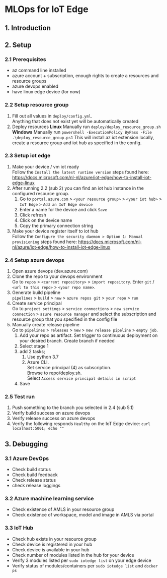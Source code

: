 # MLOps for IoT Edge

## 1. Introduction


## 2. Setup
### 2.1 Prerequisites
- az command line installed
- azure account + subscription, enough rights to create a resources and resource groups
- azure devops enabled
- have linux edge device (for now)

### 2.2 Setup resource group
1. Fill out all values in `deploy/config.yml`.  
   Anything that does not exist yet will be automatically created
2. Deploy resources
   **Linux** Manually run `deploy/deploy_resource_group.sh`
   **Windows** Manually run `powershell -ExecutionPolicy ByPass -File .\deploy_resource_group.ps1` 
   This will install az iot extension locally, create a resource group and iot hub as specified in the config.

### 2.3 Setup iot edge
1. Make your device / vm iot ready  
   Follow the `Install the latest runtime version` steps found here:
   https://docs.microsoft.com/nl-nl/azure/iot-edge/how-to-install-iot-edge-linux
2. After running 2.2 (sub 2) you can find an iot hub instance in the configured resource group. 
    1. Go to `portal.azure.com` > `<your resource group>` > `<your iot hub>` > `IoT Edge` > `Add an IoT Edge device`
    2. Enter a name for the device and click `Save`
    3. Click refresh
    4. Click on the device name
    5. Copy the primary connection string
3. Make your device register itself to iot hub  
   Follow the `Configure the security daemon > Option 1: Manual provisioning` steps found here:
   https://docs.microsoft.com/nl-nl/azure/iot-edge/how-to-install-iot-edge-linux

### 2.4 Setup azure devops
1. Open azure devops (dev.azure.com)
2. Clone the repo to your devops environment  
   Go to `repos` > `<current repository>` > `import repository`.
   Enter `git` / `<url to this repo>` > `<your repo name>`.
3. Generate build pipeline  
   `pipelines` > `build` > `new` > `azure repos git` > `your repo` > `run`
4. Create service principal  
   Go to `project settings` > `service connections` > `new service connection` > `azure resource manager` and select the
   subscription and resource group that you specified in the config file
5. Manually create release pipeline  
   Go to `pipelines` > `releases` > `new` > `new release pipeline` > `empty job`.
    1. Add your repo as artifact. Set trigger to continuous deployment on your desired branch. Create branch if needed
    2. Select stage 1
    3. add 2 tasks;
        1. Use python 3.7
        2. Azure CLI.        
            Set service principal (4) as subscription.  
            Browse to repo/deploy.sh.  
            Select `Access service principal details in script`
    4. Save

### 2.5 Test run
1. Push something to the branch you selected in 2.4 (sub 5.1)
2. Verify build success on azure devops
3. Verify release success on azure devops
4. Verify the following responds `Healthy` on the IoT Edge device: `curl localhost:5001; echo ""`

## 3. Debugging
### 3.1 Azure DevOps
- Check build status
- Check build feedback
- Check release status
- check release loggings

### 3.2 Azure machine learning service
- Check existence of AMLS in your resource group
- Check existence of workspace, model and image in AMLS via portal

### 3.3 IoT Hub
- Check hub exists in your resource group
- Check device is registered in your hub
- Check device is available in your hub
- Check number of modules listed in the hub for your device
- Verify 3 modules listed per `sudo iotedge list` on your edge device
- Verify status of modules/containers per `sudo iotedge list` and `docker ps`
